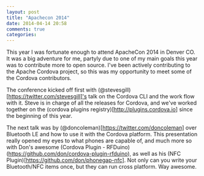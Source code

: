 ```yaml
---
layout: post
title: "Apachecon 2014"
date: 2014-04-14 20:58
comments: true
categories: 
---
```


This year I was fortunate enough to attend ApacheCon 2014 in Denver CO. It was a big adventure for me, partyly due to one of my main goals this year was to contribute more to open source. I've been actively contributing to the Apache Cordova project, so this was my opportunity to meet some of the Cordova contributors.

The conference kicked off first with (@stevesgill)[https://twitter.com/stevesgill]'s talk on the Cordova CLI and the work flow with it. Steve is in charge of all the releases for Cordova, and we've worked together on the (cordova plugins registry)[http://plugins.cordova.io] since the beginning of this year.

The next talk was by (@doncoleman)[https://twitter.com/doncoleman] over Bluetooth LE and how to use it with the Cordova platform. This presentation really opened my eyes to what phones are capable of, and much more so with Don's awesome (Cordova Plugin - RFDuino)(https://github.com/don/cordova-plugin-rfduino), as well as his (NFC Plugin)[https://github.com/don/phonegap-nfc]. Not only can you write your Bluetooth/NFC items once, but they can run cross platform. Way awesome.

